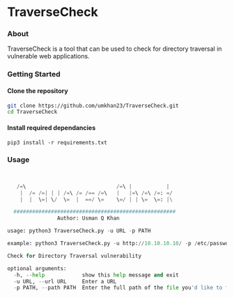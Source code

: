 # TraverseCheck

### About
TraverseCheck is a tool that can be used to check for directory traversal in vulnerable web applications.
### Getting Started
#### Clone the repository
```Bash
git clone https://github.com/umkhan23/TraverseCheck.git
cd TraverseCheck
```
#### Install required dependancies
`pip3 install -r requirements.txt`
### Usage

``` python 3


   /=\                             /=\ |           |
    |  /= /=| | | /=\ /= /== /=\   |   |=\ /=\ /=: =/
    |  |  \=| \/  \=  |  ==/ \=    \=/ | | \=  \=: |\

  ####################################################
                Author: Usman Q Khan

usage: python3 TraverseCheck.py -u URL -p PATH

example: python3 TraverseCheck.py -u http://10.10.10.10/ -p /etc/passwd

Check for Directory Traversal vulnerability

optional arguments:
  -h, --help            show this help message and exit
  -u URL, --url URL     Enter a URL
  -p PATH, --path PATH  Enter the full path of the file you'd like to find
```
